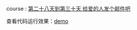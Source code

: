 course : [第二十八天到第三十天 给爱的人发个邮件吧](http://ife.baidu.com/course/detail/id/52)

查看代码运行效果：[demo](https://zeoyeye.github.io/IFE_study/28-30/email_input_tips.html)
